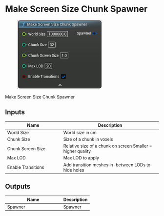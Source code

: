 # Make Screen Size Chunk Spawner

<div align="left" data-full-width="false">

<figure><img src="../../../.gitbook/assets/Make_Screen_Size_Chunk_Spawner.png" alt=""><figcaption></figcaption></figure>

</div>

Make Screen Size Chunk Spawner

## Inputs

<table><thead><tr><th width="170">Name</th><th>Description</th></tr></thead><tbody><tr><td>World Size</td><td>World size in cm</td></tr><tr><td>Chunk Size</td><td>Size of a chunk in voxels</td></tr><tr><td>Chunk Screen Size</td><td>Relative size of a chunk on screen Smaller = higher quality</td></tr><tr><td>Max LOD</td><td>Max LOD to apply</td></tr><tr><td>Enable Transitions</td><td>Add transition meshes in-between LODs to hide holes</td></tr></tbody></table>

## Outputs

<table><thead><tr><th width="170">Name</th><th>Description</th></tr></thead><tbody><tr><td>Spawner</td><td>Spawner</td></tr></tbody></table>
